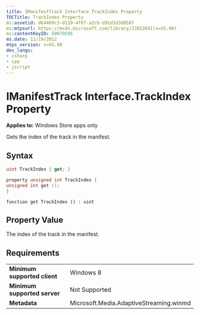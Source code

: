 ```yaml
---
title: IManifestTrack Interface.TrackIndex Property
TOCTitle: TrackIndex Property
ms:assetid: d64469c3-d119-4f6f-a2cb-d91d1d3d858f
ms:mtpsurl: https://msdn.microsoft.com/library/JJ822841(v=VS.90)
ms:contentKeyID: 50079595
ms.date: 11/19/2012
mtps_version: v=VS.90
dev_langs:
- csharp
- cpp
- jscript
---
```


# IManifestTrack Interface.TrackIndex Property

**Applies to:** Windows Store apps only

Gets the index of the track in the manifest.

## Syntax

```csharp
uint TrackIndex { get; }
```

```cpp
property unsigned int TrackIndex {
unsigned int get ();
}
```

```jscript
function get TrackIndex () : uint
```

## Property Value

The index of the track in the manifest.

## Requirements

|||
|--- |--- |
|**Minimum supported client**|Windows 8|
|**Minimum supported server**|Not Supported|
|**Metadata**|Microsoft.Media.AdaptiveStreaming.winmd|
